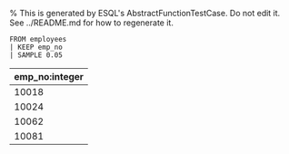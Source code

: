 % This is generated by ESQL's AbstractFunctionTestCase. Do not edit it. See ../README.md for how to regenerate it.

```esql
FROM employees
| KEEP emp_no
| SAMPLE 0.05
```

| emp_no:integer |
| --- |
| 10018 |
| 10024 |
| 10062 |
| 10081 |
